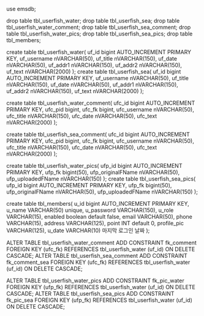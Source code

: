 use emsdb;

drop table tbl_userfish_water;
drop table tbl_userfish_sea;
drop table tbl_userfish_water_comment;
drop table tbl_userfish_sea_comment;
drop table tbl_userfish_water_pics;
drop table tbl_userfish_sea_pics;
drop table tbl_members;

create table tbl_userfish_water(
	uf_id bigint AUTO_INCREMENT	PRIMARY KEY,
    uf_username nVARCHAR(50),
    uf_title nVARCHAR(150),
    uf_date nVARCHAR(50),
    uf_addr1 nVARCHAR(150),
    uf_addr2 nVARCHAR(150),
    uf_text nVARCHAR(2000)
);
create table tbl_userfish_sea(
	uf_id bigint AUTO_INCREMENT	PRIMARY KEY,
    uf_username nVARCHAR(50),
    uf_title nVARCHAR(150),
    uf_date nVARCHAR(50),
    uf_addr1 nVARCHAR(150),
    uf_addr2 nVARCHAR(150),
    uf_text nVARCHAR(2000)
);

create table tbl_userfish_water_comment(
	ufc_id bigint AUTO_INCREMENT	PRIMARY KEY,
    ufc_pid bigint,
    ufc_fk bigint,
    ufc_username nVARCHAR(50),
    ufc_title nVARCHAR(150),
    ufc_date nVARCHAR(50),
    ufc_text nVARCHAR(2000)
);

create table tbl_userfish_sea_comment(
	ufc_id bigint AUTO_INCREMENT	PRIMARY KEY,
    ufc_pid bigint,
    ufc_fk bigint,
    ufc_username nVARCHAR(50),
    ufc_title nVARCHAR(150),
    ufc_date nVARCHAR(50),
    ufc_text nVARCHAR(2000)
);

create table tbl_userfish_water_pics(
	ufp_id bigint AUTO_INCREMENT	PRIMARY KEY,
    ufp_fk bigint(50),
    ufp_originalFName nVARCHAR(50),
    ufp_uploadedFName nVARCHAR(150)
);
create table tbl_userfish_sea_pics(
	ufp_id bigint AUTO_INCREMENT	PRIMARY KEY,
    ufp_fk bigint(50),
    ufp_originalFName nVARCHAR(50),
    ufp_uploadedFName nVARCHAR(150)
);

create table tbl_members(
	u_id bigint AUTO_INCREMENT	PRIMARY KEY,
    u_name VARCHAR(50) unique,
    u_password VARCHAR(150),
    u_role VARCHAR(15),
    enabled boolean default false,
    email VARCHAR(50),
    phone VARCHAR(15),
    address VARCHAR(125),
    point INT default 0,
    profile_pic VARCHAR(125),
    u_date VARCHAR(10) 마지막 로그인 날짜
);


ALTER TABLE tbl_userfish_water_comment
ADD CONSTRAINT fk_comment
    FOREIGN KEY (ufc_fk)
    REFERENCES tbl_userfish_water (uf_id)
    ON DELETE CASCADE;
ALTER TABLE tbl_userfish_sea_comment
ADD CONSTRAINT fk_comment_sea
    FOREIGN KEY (ufc_fk)
    REFERENCES tbl_userfish_water (uf_id)
    ON DELETE CASCADE;

ALTER TABLE tbl_userfish_water_pics
ADD CONSTRAINT fk_pic_water
    FOREIGN KEY (ufp_fk)
    REFERENCES tbl_userfish_water (uf_id)
    ON DELETE CASCADE;
ALTER TABLE tbl_userfish_sea_pics
ADD CONSTRAINT fk_pic_sea
    FOREIGN KEY (ufp_fk)
    REFERENCES tbl_userfish_water (uf_id)
    ON DELETE CASCADE;